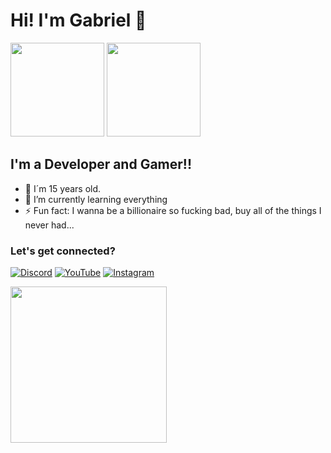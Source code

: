 # Hi! I'm Gabriel 👋
<div>
<img height="150em" src="https://github-readme-stats.vercel.app/api?username=ubananazeski&show_icons=true&theme=tokyonight"/>
<img height="150em" src="https://github-readme-stats.vercel.app/api/top-langs/?username=ubananazeski&layout=compact&theme=tokyonight"/>
</div>

## I'm a Developer and Gamer!!

* 👨‍ I´m 15 years old.
* 🌱 I’m currently learning everything
* ⚡ Fun fact: I wanna be a billionaire so fucking bad, buy all of the things I never had...


### Let's get connected?

[![Discord](https://img.shields.io/badge/Discord-7289DA?style=for-the-badge&logo=discord&logoColor=white)](https://discord.gg/KbBaftu2zE)
[![YouTube](https://img.shields.io/badge/YouTube-FF0000?style=for-the-badge&logo=youtube&logoColor=white)](https://www.youtube.com/channel/UCuGLBUyxR7Qvsg9gVN7b0vA)
[![Instagram](https://img.shields.io/badge/Instagram-E4405F?style=for-the-badge&logo=instagram&logoColor=white)](https://www.instagram.com/gabrielbanaszeski)

<img height="250em" src="https://raw.githubusercontent.com/DiogoMarques2003/DiogoMarques2003/fe13cd253f32ce978707c9a02387d21c4df6d891/github-contribution-grid-snake.svg"/>
